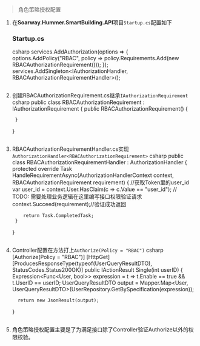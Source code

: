 >角色策略授权配置

1. 在**Soarway.Hummer.SmartBuilding.API**项目`Startup.cs`配置如下
   ### Startup.cs
   csharp
   services.AddAuthorization(options =>
    {
        options.AddPolicy("RBAC", policy =>
        policy.Requirements.Add(new RBACAuthorizationRequirement()));
    });
   services.AddSingleton<IAuthorizationHandler, RBACAuthorizationRequirementHandler>();
   ```
2. 创建RBACAuthorizationRequirement.cs继承`IAuthorizationRequirement`
   csharp
   public class RBACAuthorizationRequirement : IAuthorizationRequirement
    {
        public RBACAuthorizationRequirement()
        {
           
        }
    }
   ```
3. RBACAuthorizationRequirementHandler.cs实现`AuthorizationHandler<RBACAuthorizationRequirement>`
   csharp
   public class RBACAuthorizationRequirementHandler : AuthorizationHandler<RBACAuthorizationRequirement>
    {
       protected override Task HandleRequirementAsync(AuthorizationHandlerContext context, RBACAuthorizationRequirement requirement)
        {
           //获取Token里的user_id
           var user_id = context.User.HasClaim(c => c.Value == "user_id");
           // TODO: 需要处理业务逻辑在这里编写接口权限验证请求
           context.Succeed(requirement);//验证成功返回

           return Task.CompletedTask;
        }
    }
    ```
4. Controller配置在方法打上``Authorize(Policy = "RBAC")``
   csharp
    [Authorize(Policy = "RBAC")]
    [HttpGet]
    [ProducesResponseType(typeof(UserQueryResultDTO), StatusCodes.Status200OK)]
    public IActionResult Single(int userID)
     {
         Expression<Func<User, bool>> expression = t => t.Enable == true && t.UserID == userID;
        UserQueryResultDTO output = Mapper.Map<User, UserQueryResultDTO>(UserRepository.GetBySpecification(expression));
        
         return new JsonResult(output);
     }
   ```
5. 角色策略授权配置主要是了为满足接口除了Controller验证Authorize以外的权限校验。